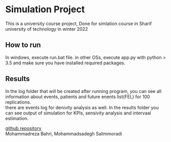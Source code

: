 # Simulation Project
This is a university course project, Done for simlation course in Sharif university of technology in winter 2022

## How to run
In windows, execute run.bat file. in other OSs, execute app.py with python > 3.5 and make sure you have installed required packages.

## Results
In the log folder that will be created after running program, you can see all information about events, patients and future enents list(FEL) for 100 replications. 
<br />there are events log for denivity analysis as well.
In the results folder you can see output of simulation for KPIs, sensivity analysis and intervaal estimation.

[github repository](https://github.com/mdra99/simulation)
<br />Mohammadreza Bahri, Mohammadsadegh Salimmoradi
